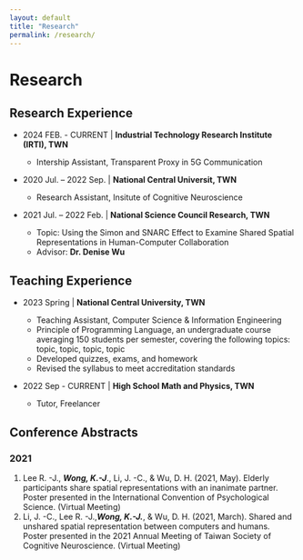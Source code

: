 ```yaml
---
layout: default
title: "Research"
permalink: /research/
---
```


# Research


## Research Experience
- 2024 FEB. - CURRENT | **Industrial Technology Research Institute (IRTI), TWN**
    * Intership Assistant, Transparent Proxy in 5G Communication

- 2020 Jul. – 2022 Sep. | **National Central Universit, TWN**
    * Research Assistant, Insitute of Cognitive Neuroscience 
- 2021 Jul. – 2022 Feb. | **National Science Council Research, TWN**  
    * Topic: Using the Simon and SNARC Effect to Examine Shared Spatial Representations in Human-Computer Collaboration
    * Advisor: **Dr. Denise Wu**



## Teaching Experience
- 2023 Spring	| **National Central University, TWN**
    * Teaching Assistant, Computer Science & Information Engineering
    * Principle of Programming Language, an undergraduate course averaging 150 students per semester, covering the following topics: topic, topic, topic, topic
    * Developed quizzes, exams, and homework
    * Revised the syllabus to meet accreditation standards

- 2022 Sep - CURRENT | **High School Math and Physics, TWN**
    * Tutor, Freelancer



## Conference Abstracts
### 2021
1. 	Lee R. -J., ***Wong, K.-J***., Li, J. -C., & Wu, D. H. (2021, May). Elderly participants share spatial representations with an inanimate partner. Poster presented in the International Convention of Psychological Science. (Virtual Meeting)
2.	Li, J. -C., Lee R. -J.,***Wong, K.-J.***, & Wu, D. H. (2021, March). Shared and unshared spatial representation between computers and humans. Poster presented in the 2021 Annual Meeting of Taiwan Society of Cognitive Neuroscience. (Virtual Meeting)